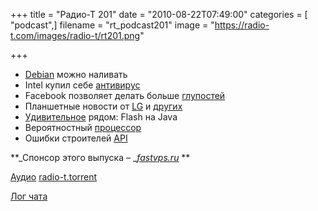 +++
title = "Радио-Т 201"
date = "2010-08-22T07:49:00"
categories = [ "podcast",]
filename = "rt_podcast201"
image = "https://radio-t.com/images/radio-t/rt201.png"

+++

- [Debian](http://digitizor.com/2010/08/16/happy-17th-birthday-debian-and-some-interesting-history/) можно наливать
- Intel купил себе [антивирус](http://www.osnews.com/story/23705/Intel_To_Acquire_McAfee)
- Facebook позволяет делать больше [глупостей](http://www.cnn.com/2010/TECH/social.media/08/19/cashmore.facebook.places/index.html)
- Планшетные новости от [LG](http://www.mobile-review.com/fullnews/main/2010/August/20.shtml#30437) и [других](http://itc.ua/node/48097)
- [Удивительное](http://www.opennet.ru/opennews/art.shtml?num=27680) рядом: Flash на Java
- Вероятностный [процессор](http://habrahabr.ru/blogs/hardware/102152/)
- Ошибки строителей [API](http://www.readwriteweb.com/cloud/2010/08/the-new-api-movement-may.php?utm_source=feedburner&utm_medium=feed&utm_campaign=Feed%3A+readwriteweb+%28ReadWriteWeb%29)

**_Спонсор этого выпуска – _[_fastvps.ru_](http://fastvps.ru/) **

[Аудио](http://archive.rucast.net/radio-t/media/rt_podcast201.mp3)
[radio-t.torrent](http://www.radio-t.com/torrents/rt_podcast201.mp3.torrent)

[Лог чата](http://chat.radio-t.com/logs/radio-t-201.html)
<audio src="http://archive.rucast.net/radio-t/media/rt_podcast201.mp3" preload="none"></audio>